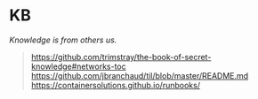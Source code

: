 # KB
*Knowledge is from others us.*

> https://github.com/trimstray/the-book-of-secret-knowledge#networks-toc
> https://github.com/jbranchaud/til/blob/master/README.md
> https://containersolutions.github.io/runbooks/